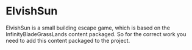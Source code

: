 # ElvishSun

ElvishSun is a small building escape game, which is based on the InfinityBladeGrassLands content packaged.
So for the correct work you need to add this content packaged to the project.
